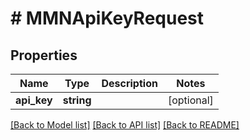# # MMNApiKeyRequest

## Properties

Name | Type | Description | Notes
------------ | ------------- | ------------- | -------------
**api_key** | **string** |  | [optional]

[[Back to Model list]](../../README.md#models) [[Back to API list]](../../README.md#endpoints) [[Back to README]](../../README.md)
